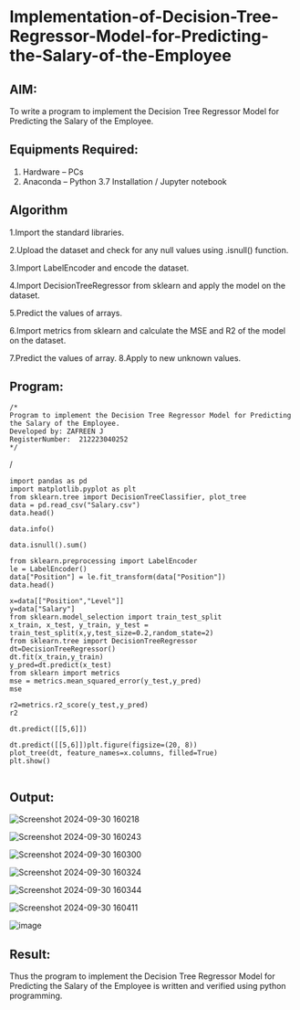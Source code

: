 # Implementation-of-Decision-Tree-Regressor-Model-for-Predicting-the-Salary-of-the-Employee

## AIM:
To write a program to implement the Decision Tree Regressor Model for Predicting the Salary of the Employee.

## Equipments Required:
1. Hardware – PCs
2. Anaconda – Python 3.7 Installation / Jupyter notebook

## Algorithm

1.Import the standard libraries.

2.Upload the dataset and check for any null values using .isnull() function.

3.Import LabelEncoder and encode the dataset.

4.Import DecisionTreeRegressor from sklearn and apply the model on the dataset.

5.Predict the values of arrays.

6.Import metrics from sklearn and calculate the MSE and R2 of the model on the dataset.

7.Predict the values of array. 8.Apply to new unknown values.

## Program:
```
/*
Program to implement the Decision Tree Regressor Model for Predicting the Salary of the Employee.
Developed by: ZAFREEN J
RegisterNumber:  212223040252
*/
```
/
```
import pandas as pd
import matplotlib.pyplot as plt
from sklearn.tree import DecisionTreeClassifier, plot_tree
data = pd.read_csv("Salary.csv")
data.head()

data.info()

data.isnull().sum()

from sklearn.preprocessing import LabelEncoder
le = LabelEncoder()
data["Position"] = le.fit_transform(data["Position"])
data.head()

x=data[["Position","Level"]]
y=data["Salary"]
from sklearn.model_selection import train_test_split
x_train, x_test, y_train, y_test = train_test_split(x,y,test_size=0.2,random_state=2)
from sklearn.tree import DecisionTreeRegressor
dt=DecisionTreeRegressor()
dt.fit(x_train,y_train)
y_pred=dt.predict(x_test)
from sklearn import metrics
mse = metrics.mean_squared_error(y_test,y_pred)
mse

r2=metrics.r2_score(y_test,y_pred)
r2

dt.predict([[5,6]])

dt.predict([[5,6]])plt.figure(figsize=(20, 8))
plot_tree(dt, feature_names=x.columns, filled=True)
plt.show()


```



## Output:


![Screenshot 2024-09-30 160218](https://github.com/user-attachments/assets/45c88a84-c7a0-4abc-8880-a31cd901bd99)


![Screenshot 2024-09-30 160243](https://github.com/user-attachments/assets/4132b1c0-27db-4381-b133-d8289100e573)



![Screenshot 2024-09-30 160300](https://github.com/user-attachments/assets/6d4242de-f158-4c19-8552-f66afb22a57a)



![Screenshot 2024-09-30 160324](https://github.com/user-attachments/assets/827a0d30-5d11-46d1-97c3-5523684df9b9)



![Screenshot 2024-09-30 160344](https://github.com/user-attachments/assets/b2fbc657-b24e-4f29-bf38-a646f9cfd6dc)



![Screenshot 2024-09-30 160411](https://github.com/user-attachments/assets/d7b7da85-5458-4338-a983-7251a5d3c9a4)



![image](https://github.com/user-attachments/assets/f4fa14a7-89e4-4c16-a70b-20261465cd76)




## Result:
Thus the program to implement the Decision Tree Regressor Model for Predicting the Salary of the Employee is written and verified using python programming.
